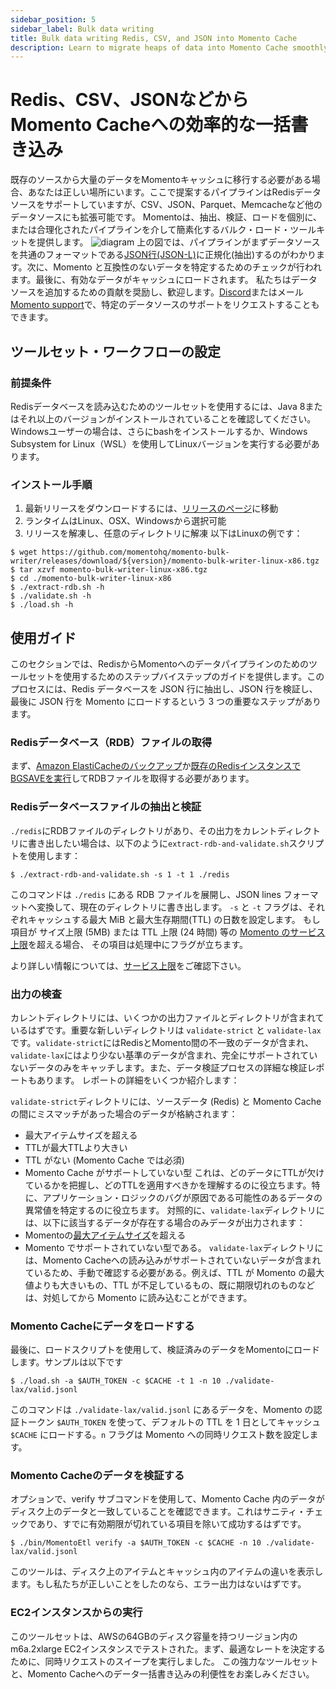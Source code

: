 ```yaml
---
sidebar_position: 5
sidebar_label: Bulk data writing
title: Bulk data writing Redis, CSV, and JSON into Momento Cache
description: Learn to migrate heaps of data into Momento Cache smoothly.
---
```


# Redis、CSV、JSONなどからMomento Cacheへの効率的な一括書き込み

既存のソースから大量のデータをMomentoキャッシュに移行する必要がある場合、あなたは正しい場所にいます。ここで提案するパイプラインはRedisデータソースをサポートしていますが、CSV、JSON、Parquet、Memcacheなど他のデータソースにも拡張可能です。
Momentoは、抽出、検証、ロードを個別に、または合理化されたパイプラインを介して簡素化するバルク・ロード・ツールキットを提供します。
![diagram](/img/bulk-writing-diagram.svg)
上の図では、パイプラインがまずデータソースを共通のフォーマットである[JSON行(JSON-L)](https://jsonlines.org/)に正規化(抽出)するのがわかります。次に、Momento と互換性のないデータを特定するためのチェックが行われます。最後に、有効なデータがキャッシュにロードされます。
私たちはデータソースを追加するための貢献を奨励し、歓迎します。[Discord](https://discord.com/invite/3HkAKjUZGq)またはメール[Momento support](mailto:support@momentohq.com)で、特定のデータソースのサポートをリクエストすることもできます。


## ツールセット・ワークフローの設定
### 前提条件

Redisデータベースを読み込むためのツールセットを使用するには、Java 8またはそれ以上のバージョンがインストールされていることを確認してください。Windowsユーザーの場合は、さらにbashをインストールするか、Windows Subsystem for Linux（WSL）を使用してLinuxバージョンを実行する必要があります。

### インストール手順

1. 最新リリースをダウンロードするには、[リリースのページ](https://github.com/momentohq/momento-bulk-writer/releases)に移動
2. ランタイムはLinux、OSX、Windowsから選択可能
3. リリースを解凍し、任意のディレクトリに解凍
以下はLinuxの例です：

```cli
$ wget https://github.com/momentohq/momento-bulk-writer/releases/download/${version}/momento-bulk-writer-linux-x86.tgz
$ tar xzvf momento-bulk-writer-linux-x86.tgz
$ cd ./momento-bulk-writer-linux-x86
$ ./extract-rdb.sh -h
$ ./validate.sh -h
$ ./load.sh -h
```

## 使用ガイド

このセクションでは、RedisからMomentoへのデータパイプラインのためのツールセットを使用するためのステップバイステップのガイドを提供します。このプロセスには、Redis データベースを JSON 行に抽出し、JSON 行を検証し、最後に JSON 行を Momento にロードするという 3 つの重要なステップがあります。

### Redisデータベース（RDB）ファイルの取得

まず、[Amazon ElastiCacheのバックアップ](https://docs.aws.amazon.com/AmazonElastiCache/latest/red-ug/backups-manual.html)か[既存のRedisインスタンスでBGSAVEを実行](https://redis.io/commands/bgsave/)してRDBファイルを取得する必要があります。

### Redisデータベースファイルの抽出と検証

`./redis`にRDBファイルのディレクトリがあり、その出力をカレントディレクトリに書き出したい場合は、以下のように`extract-rdb-and-validate.sh`スクリプトを使用します：

```cli
$ ./extract-rdb-and-validate.sh -s 1 -t 1 ./redis
```

このコマンドは `./redis` にある RDB ファイルを展開し、JSON lines フォーマットへ変換して、現在のディレクトリに書き出します。
`-s` と `-t` フラグは、それぞれキャッシュする最大 MiB と最大生存期間(TTL) の日数を設定します。
もし項目が サイズ上限 (5MB) または TTL 上限 (24 時間) 等の [Momento のサービス上限](../../cache/limits)を超える場合、
その項目は処理中にフラグが立ちます。

より詳しい情報については、[サービス上限](../../cache/limits)をご確認下さい。

### 出力の検査

カレントディレクトリには、いくつかの出力ファイルとディレクトリが含まれているはずです。重要な新しいディレクトリは `validate-strict` と `validate-lax` です。`validate-strict`にはRedisとMomento間の不一致のデータが含まれ、`validate-lax`にはより少ない基準のデータが含まれ、完全にサポートされていないデータのみをキャッチします。また、データ検証プロセスの詳細な検証レポートもあります。
レポートの詳細をいくつか紹介します：

`validate-strict`ディレクトリには、ソースデータ (Redis) と Momento Cache の間にミスマッチがあった場合のデータが格納されます：
- 最大アイテムサイズを超える
- TTLが最大TTLより大きい
- TTL がない (Momento Cache では必須)
- Momento Cache がサポートしていない型
これは、どのデータにTTLが欠けているかを把握し、どのTTLを適用すべきかを理解するのに役立ちます。特に、アプリケーション・ロジックのバグが原因である可能性のあるデータの異常値を特定するのに役立ちます。
対照的に、`validate-lax`ディレクトリには、以下に該当するデータが存在する場合のみデータが出力されます：
- Momentoの[最大アイテムサイズ](/cache/limits)を超える
- Momento でサポートされていない型である。
`validate-lax`ディレクトリには、Momento Cacheへの読み込みがサポートされていないデータが含まれているため、手動で確認する必要がある。例えば、TTL が Momento の最大値よりも大きいもの、TTL が不足しているもの、既に期限切れのものなどは、対処してから Momento に読み込むことができます。

### Momento Cacheにデータをロードする

最後に、ロードスクリプトを使用して、検証済みのデータをMomentoにロードします。サンプルは以下です

```cli
$ ./load.sh -a $AUTH_TOKEN -c $CACHE -t 1 -n 10 ./validate-lax/valid.jsonl
```

このコマンドは `./validate-lax/valid.jsonl` にあるデータを、Momento の認証トークン `$AUTH_TOKEN` を使って、デフォルトの TTL を 1 日としてキャッシュ `$CACHE` にロードする。`n` フラグは Momento への同時リクエスト数を設定します。

### Momento Cacheのデータを検証する

オプションで、verify サブコマンドを使用して、Momento Cache 内のデータがディスク上のデータと一致していることを確認できます。これはサニティ・チェックであり、すでに有効期限が切れている項目を除いて成功するはずです。

```cli
$ ./bin/MomentoEtl verify -a $AUTH_TOKEN -c $CACHE -n 10 ./validate-lax/valid.jsonl
```

このツールは、ディスク上のアイテムとキャッシュ内のアイテムの違いを表示します。もし私たちが正しいことをしたのなら、エラー出力はないはずです。

### EC2インスタンスからの実行

このツールセットは、AWSの64GBのディスク容量を持つリージョン内のm6a.2xlarge EC2インスタンスでテストされた。まず、最適なレートを決定するために、同時リクエストのスイープを実行しました。
この強力なツールセットと、Momento Cacheへのデータ一括書き込みの利便性をお楽しみください。
